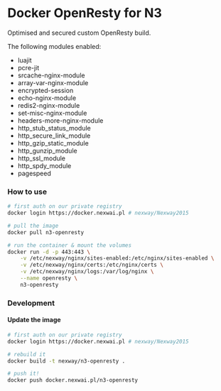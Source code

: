 Docker OpenResty for N3
===============

Optimised and secured custom OpenResty build.

The following modules enabled:

- luajit
- pcre-jit
- srcache-nginx-module
- array-var-nginx-module
- encrypted-session
- echo-nginx-module
- redis2-nginx-module
- set-misc-nginx-module
- headers-more-nginx-module
- http_stub_status_module
- http_secure_link_module
- http_gzip_static_module
- http_gunzip_module
- http_ssl_module
- http_spdy_module
- pagespeed

### How to use

```bash
# first auth on our private registry
docker login https://docker.nexwai.pl # nexway/Nexway2015

# pull the image
docker pull n3-openresty

# run the container & mount the volumes
docker run -d -p 443:443 \
    -v /etc/nexway/nginx/sites-enabled:/etc/nginx/sites-enabled \
    -v /etc/nexway/nginx/certs:/etc/nginx/certs \
    -v /etc/nexway/nginx/logs:/var/log/nginx \
    --name openresty \
    n3-openresty
```

### Development

#### Update the image

```bash
# first auth on our private registry
docker login https://docker.nexwai.pl # nexway/Nexway2015

# rebuild it
docker build -t nexway/n3-openresty .

# push it!
docker push docker.nexwai.pl/n3-openresty
```
